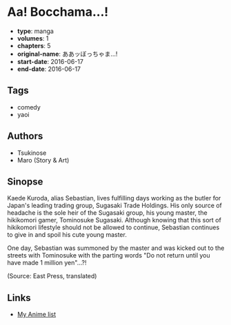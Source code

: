# Aa! Bocchama...!

-   **type**: manga
-   **volumes**: 1
-   **chapters**: 5
-   **original-name**: ああッぼっちゃま…!
-   **start-date**: 2016-06-17
-   **end-date**: 2016-06-17

## Tags

-   comedy
-   yaoi

## Authors

-   Tsukinose
-   Maro (Story & Art)

## Sinopse

Kaede Kuroda, alias Sebastian, lives fulfilling days working as the butler for Japan's leading trading group, Sugasaki Trade Holdings. His only source of headache is the sole heir of the Sugasaki group, his young master, the hikikomori gamer, Tominosuke Sugasaki. Although knowing that this sort of hikikomori lifestyle should not be allowed to continue, Sebastian continues to give in and spoil his cute young master.

One day, Sebastian was summoned by the master and was kicked out to the streets with Tominosuke with the parting words "Do not return until you have made 1 million yen"...?!

(Source: East Press, translated)

## Links

-   [My Anime list](https://myanimelist.net/manga/111539/Aa_Bocchama)
